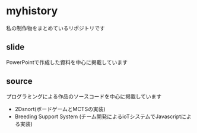 # myhistory
私の制作物をまとめているリポジトリです

## slide
PowerPointで作成した資料を中心に掲載しています

## source
プログラミングによる作品のソースコードを中心に掲載しています

* 2Dsnort(ボードゲームとMCTSの実装)
* Breeding Support System (チーム開発によるioTシステムでJavascriptによる実装)
